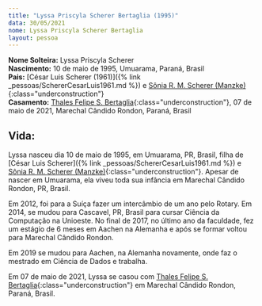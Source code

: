 ```yaml
---
title: "Lyssa Priscyla Scherer Bertaglia (1995)"
data: 30/05/2021
nome: Lyssa Priscyla Scherer Bertaglia
layout: pessoa
---
```


**Nome Solteira:** Lyssa Priscyla Scherer <br/>
**Nascimento:** 10 de maio de 1995, Umuarama, Paraná, Brasil<br/>
**Pais:** [César Luis Scherer (1961)]({% link _pessoas/SchererCesarLuis1961.md %}) e [Sônia R. M. Scherer (Manzke)](){:class="underconstruction"}<br/>
**Casamento:** [Thales Felipe S. Bertaglia](){:class="underconstruction"}, 07 de maio de 2021, Marechal Cândido Rondon, Paraná, Brasil<br/>


## Vida:

Lyssa nasceu dia 10 de maio de 1995, em Umuarama, PR, Brasil, filha de [César Luis Scherer]({% link _pessoas/SchererCesarLuis1961.md %}) e [Sônia R. M. Scherer (Manzke)](){:class="underconstruction"}. Apesar de nascer em Umuarama, ela viveu toda sua infância em Marechal Cândido Rondon, PR, Brasil.

Em 2012, foi para a Suíça fazer um intercâmbio de um ano pelo Rotary. Em 2014, se mudou para Cascavel, PR, Brasil para cursar Ciência da Computação na Unioeste. No final de 2017, no último ano da faculdade, fez um estágio de 6 meses em Aachen na Alemanha e após se formar voltou para Marechal Cândido Rondon.

Em 2019 se mudou para Aachen, na Alemanha novamente, onde faz o mestrado em Ciência de Dados e trabalha.

Em 07 de maio de 2021, Lyssa se casou com [Thales Felipe S. Bertaglia](){:class="underconstruction"} em Marechal Cândido Rondon, Paraná, Brasil.


